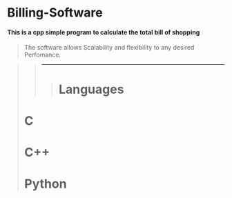 # Billing-Software
#### This is a cpp simple program to calculate the total bill of shopping
> The software allows Scalability and flexibility to any desired Perfomance.
>

>>---
>>> # Languages
> # C
> # C++
> # Python
